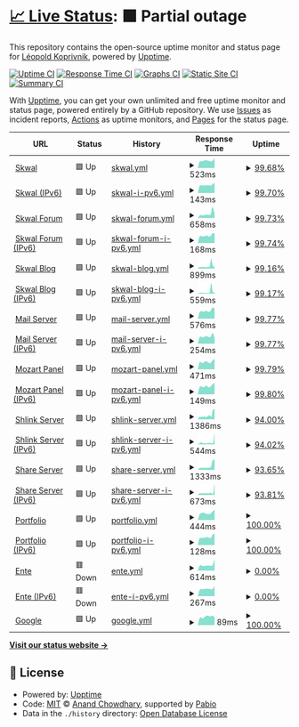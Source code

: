# [📈 Live Status](https://uptime.skwal.net): <!--live status--> **🟧 Partial outage**

This repository contains the open-source uptime monitor and status page for [Léopold Koprivnik](https://skwal.net/), powered by [Upptime](https://github.com/upptime/upptime).

[![Uptime CI](https://github.com/SkwalExe/uptime.skwal.net/workflows/Uptime%20CI/badge.svg)](https://github.com/SkwalExe/uptime.skwal.net/actions?query=workflow%3A%22Uptime+CI%22)
[![Response Time CI](https://github.com/SkwalExe/uptime.skwal.net/workflows/Response%20Time%20CI/badge.svg)](https://github.com/SkwalExe/uptime.skwal.net/actions?query=workflow%3A%22Response+Time+CI%22)
[![Graphs CI](https://github.com/SkwalExe/uptime.skwal.net/workflows/Graphs%20CI/badge.svg)](https://github.com/SkwalExe/uptime.skwal.net/actions?query=workflow%3A%22Graphs+CI%22)
[![Static Site CI](https://github.com/SkwalExe/uptime.skwal.net/workflows/Static%20Site%20CI/badge.svg)](https://github.com/SkwalExe/uptime.skwal.net/actions?query=workflow%3A%22Static+Site+CI%22)
[![Summary CI](https://github.com/SkwalExe/uptime.skwal.net/workflows/Summary%20CI/badge.svg)](https://github.com/SkwalExe/uptime.skwal.net/actions?query=workflow%3A%22Summary+CI%22)

With [Upptime](https://upptime.js.org), you can get your own unlimited and free uptime monitor and status page, powered entirely by a GitHub repository. We use [Issues](https://github.com/SkwalExe/uptime.skwal.net/issues) as incident reports, [Actions](https://github.com/SkwalExe/uptime.skwal.net/actions) as uptime monitors, and [Pages](https://uptime.skwal.net) for the status page.

<!--start: status pages-->
<!-- This summary is generated by Upptime (https://github.com/upptime/upptime) -->
<!-- Do not edit this manually, your changes will be overwritten -->
<!-- prettier-ignore -->
| URL | Status | History | Response Time | Uptime |
| --- | ------ | ------- | ------------- | ------ |
| <img alt="" src="https://icons.duckduckgo.com/ip3/skwal.net.ico" height="13"> [Skwal](https://skwal.net) | 🟩 Up | [skwal.yml](https://github.com/SkwalExe/uptime.skwal.net/commits/HEAD/history/skwal.yml) | <details><summary><img alt="Response time graph" src="./graphs/skwal/response-time-week.png" height="20"> 523ms</summary><br><a href="https://uptime.skwal.net/history/skwal"><img alt="Response time 725" src="https://img.shields.io/endpoint?url=https%3A%2F%2Fraw.githubusercontent.com%2FSkwalExe%2Fuptime.skwal.net%2FHEAD%2Fapi%2Fskwal%2Fresponse-time.json"></a><br><a href="https://uptime.skwal.net/history/skwal"><img alt="24-hour response time 703" src="https://img.shields.io/endpoint?url=https%3A%2F%2Fraw.githubusercontent.com%2FSkwalExe%2Fuptime.skwal.net%2FHEAD%2Fapi%2Fskwal%2Fresponse-time-day.json"></a><br><a href="https://uptime.skwal.net/history/skwal"><img alt="7-day response time 523" src="https://img.shields.io/endpoint?url=https%3A%2F%2Fraw.githubusercontent.com%2FSkwalExe%2Fuptime.skwal.net%2FHEAD%2Fapi%2Fskwal%2Fresponse-time-week.json"></a><br><a href="https://uptime.skwal.net/history/skwal"><img alt="30-day response time 557" src="https://img.shields.io/endpoint?url=https%3A%2F%2Fraw.githubusercontent.com%2FSkwalExe%2Fuptime.skwal.net%2FHEAD%2Fapi%2Fskwal%2Fresponse-time-month.json"></a><br><a href="https://uptime.skwal.net/history/skwal"><img alt="1-year response time 725" src="https://img.shields.io/endpoint?url=https%3A%2F%2Fraw.githubusercontent.com%2FSkwalExe%2Fuptime.skwal.net%2FHEAD%2Fapi%2Fskwal%2Fresponse-time-year.json"></a></details> | <details><summary><a href="https://uptime.skwal.net/history/skwal">99.68%</a></summary><a href="https://uptime.skwal.net/history/skwal"><img alt="All-time uptime 99.55%" src="https://img.shields.io/endpoint?url=https%3A%2F%2Fraw.githubusercontent.com%2FSkwalExe%2Fuptime.skwal.net%2FHEAD%2Fapi%2Fskwal%2Fuptime.json"></a><br><a href="https://uptime.skwal.net/history/skwal"><img alt="24-hour uptime 100.00%" src="https://img.shields.io/endpoint?url=https%3A%2F%2Fraw.githubusercontent.com%2FSkwalExe%2Fuptime.skwal.net%2FHEAD%2Fapi%2Fskwal%2Fuptime-day.json"></a><br><a href="https://uptime.skwal.net/history/skwal"><img alt="7-day uptime 99.68%" src="https://img.shields.io/endpoint?url=https%3A%2F%2Fraw.githubusercontent.com%2FSkwalExe%2Fuptime.skwal.net%2FHEAD%2Fapi%2Fskwal%2Fuptime-week.json"></a><br><a href="https://uptime.skwal.net/history/skwal"><img alt="30-day uptime 99.87%" src="https://img.shields.io/endpoint?url=https%3A%2F%2Fraw.githubusercontent.com%2FSkwalExe%2Fuptime.skwal.net%2FHEAD%2Fapi%2Fskwal%2Fuptime-month.json"></a><br><a href="https://uptime.skwal.net/history/skwal"><img alt="1-year uptime 99.55%" src="https://img.shields.io/endpoint?url=https%3A%2F%2Fraw.githubusercontent.com%2FSkwalExe%2Fuptime.skwal.net%2FHEAD%2Fapi%2Fskwal%2Fuptime-year.json"></a></details>
| <img alt="" src="https://icons.duckduckgo.com/ip3/skwal.net.ico" height="13"> [Skwal (IPv6)](https://skwal.net) | 🟩 Up | [skwal-i-pv6.yml](https://github.com/SkwalExe/uptime.skwal.net/commits/HEAD/history/skwal-i-pv6.yml) | <details><summary><img alt="Response time graph" src="./graphs/skwal-i-pv6/response-time-week.png" height="20"> 143ms</summary><br><a href="https://uptime.skwal.net/history/skwal-i-pv6"><img alt="Response time 320" src="https://img.shields.io/endpoint?url=https%3A%2F%2Fraw.githubusercontent.com%2FSkwalExe%2Fuptime.skwal.net%2FHEAD%2Fapi%2Fskwal-i-pv6%2Fresponse-time.json"></a><br><a href="https://uptime.skwal.net/history/skwal-i-pv6"><img alt="24-hour response time 184" src="https://img.shields.io/endpoint?url=https%3A%2F%2Fraw.githubusercontent.com%2FSkwalExe%2Fuptime.skwal.net%2FHEAD%2Fapi%2Fskwal-i-pv6%2Fresponse-time-day.json"></a><br><a href="https://uptime.skwal.net/history/skwal-i-pv6"><img alt="7-day response time 143" src="https://img.shields.io/endpoint?url=https%3A%2F%2Fraw.githubusercontent.com%2FSkwalExe%2Fuptime.skwal.net%2FHEAD%2Fapi%2Fskwal-i-pv6%2Fresponse-time-week.json"></a><br><a href="https://uptime.skwal.net/history/skwal-i-pv6"><img alt="30-day response time 152" src="https://img.shields.io/endpoint?url=https%3A%2F%2Fraw.githubusercontent.com%2FSkwalExe%2Fuptime.skwal.net%2FHEAD%2Fapi%2Fskwal-i-pv6%2Fresponse-time-month.json"></a><br><a href="https://uptime.skwal.net/history/skwal-i-pv6"><img alt="1-year response time 320" src="https://img.shields.io/endpoint?url=https%3A%2F%2Fraw.githubusercontent.com%2FSkwalExe%2Fuptime.skwal.net%2FHEAD%2Fapi%2Fskwal-i-pv6%2Fresponse-time-year.json"></a></details> | <details><summary><a href="https://uptime.skwal.net/history/skwal-i-pv6">99.70%</a></summary><a href="https://uptime.skwal.net/history/skwal-i-pv6"><img alt="All-time uptime 99.78%" src="https://img.shields.io/endpoint?url=https%3A%2F%2Fraw.githubusercontent.com%2FSkwalExe%2Fuptime.skwal.net%2FHEAD%2Fapi%2Fskwal-i-pv6%2Fuptime.json"></a><br><a href="https://uptime.skwal.net/history/skwal-i-pv6"><img alt="24-hour uptime 100.00%" src="https://img.shields.io/endpoint?url=https%3A%2F%2Fraw.githubusercontent.com%2FSkwalExe%2Fuptime.skwal.net%2FHEAD%2Fapi%2Fskwal-i-pv6%2Fuptime-day.json"></a><br><a href="https://uptime.skwal.net/history/skwal-i-pv6"><img alt="7-day uptime 99.70%" src="https://img.shields.io/endpoint?url=https%3A%2F%2Fraw.githubusercontent.com%2FSkwalExe%2Fuptime.skwal.net%2FHEAD%2Fapi%2Fskwal-i-pv6%2Fuptime-week.json"></a><br><a href="https://uptime.skwal.net/history/skwal-i-pv6"><img alt="30-day uptime 99.88%" src="https://img.shields.io/endpoint?url=https%3A%2F%2Fraw.githubusercontent.com%2FSkwalExe%2Fuptime.skwal.net%2FHEAD%2Fapi%2Fskwal-i-pv6%2Fuptime-month.json"></a><br><a href="https://uptime.skwal.net/history/skwal-i-pv6"><img alt="1-year uptime 99.78%" src="https://img.shields.io/endpoint?url=https%3A%2F%2Fraw.githubusercontent.com%2FSkwalExe%2Fuptime.skwal.net%2FHEAD%2Fapi%2Fskwal-i-pv6%2Fuptime-year.json"></a></details>
| <img alt="" src="https://icons.duckduckgo.com/ip3/forum.skwal.net.ico" height="13"> [Skwal Forum](https://forum.skwal.net) | 🟩 Up | [skwal-forum.yml](https://github.com/SkwalExe/uptime.skwal.net/commits/HEAD/history/skwal-forum.yml) | <details><summary><img alt="Response time graph" src="./graphs/skwal-forum/response-time-week.png" height="20"> 658ms</summary><br><a href="https://uptime.skwal.net/history/skwal-forum"><img alt="Response time 844" src="https://img.shields.io/endpoint?url=https%3A%2F%2Fraw.githubusercontent.com%2FSkwalExe%2Fuptime.skwal.net%2FHEAD%2Fapi%2Fskwal-forum%2Fresponse-time.json"></a><br><a href="https://uptime.skwal.net/history/skwal-forum"><img alt="24-hour response time 691" src="https://img.shields.io/endpoint?url=https%3A%2F%2Fraw.githubusercontent.com%2FSkwalExe%2Fuptime.skwal.net%2FHEAD%2Fapi%2Fskwal-forum%2Fresponse-time-day.json"></a><br><a href="https://uptime.skwal.net/history/skwal-forum"><img alt="7-day response time 658" src="https://img.shields.io/endpoint?url=https%3A%2F%2Fraw.githubusercontent.com%2FSkwalExe%2Fuptime.skwal.net%2FHEAD%2Fapi%2Fskwal-forum%2Fresponse-time-week.json"></a><br><a href="https://uptime.skwal.net/history/skwal-forum"><img alt="30-day response time 571" src="https://img.shields.io/endpoint?url=https%3A%2F%2Fraw.githubusercontent.com%2FSkwalExe%2Fuptime.skwal.net%2FHEAD%2Fapi%2Fskwal-forum%2Fresponse-time-month.json"></a><br><a href="https://uptime.skwal.net/history/skwal-forum"><img alt="1-year response time 844" src="https://img.shields.io/endpoint?url=https%3A%2F%2Fraw.githubusercontent.com%2FSkwalExe%2Fuptime.skwal.net%2FHEAD%2Fapi%2Fskwal-forum%2Fresponse-time-year.json"></a></details> | <details><summary><a href="https://uptime.skwal.net/history/skwal-forum">99.73%</a></summary><a href="https://uptime.skwal.net/history/skwal-forum"><img alt="All-time uptime 99.79%" src="https://img.shields.io/endpoint?url=https%3A%2F%2Fraw.githubusercontent.com%2FSkwalExe%2Fuptime.skwal.net%2FHEAD%2Fapi%2Fskwal-forum%2Fuptime.json"></a><br><a href="https://uptime.skwal.net/history/skwal-forum"><img alt="24-hour uptime 100.00%" src="https://img.shields.io/endpoint?url=https%3A%2F%2Fraw.githubusercontent.com%2FSkwalExe%2Fuptime.skwal.net%2FHEAD%2Fapi%2Fskwal-forum%2Fuptime-day.json"></a><br><a href="https://uptime.skwal.net/history/skwal-forum"><img alt="7-day uptime 99.73%" src="https://img.shields.io/endpoint?url=https%3A%2F%2Fraw.githubusercontent.com%2FSkwalExe%2Fuptime.skwal.net%2FHEAD%2Fapi%2Fskwal-forum%2Fuptime-week.json"></a><br><a href="https://uptime.skwal.net/history/skwal-forum"><img alt="30-day uptime 99.89%" src="https://img.shields.io/endpoint?url=https%3A%2F%2Fraw.githubusercontent.com%2FSkwalExe%2Fuptime.skwal.net%2FHEAD%2Fapi%2Fskwal-forum%2Fuptime-month.json"></a><br><a href="https://uptime.skwal.net/history/skwal-forum"><img alt="1-year uptime 99.79%" src="https://img.shields.io/endpoint?url=https%3A%2F%2Fraw.githubusercontent.com%2FSkwalExe%2Fuptime.skwal.net%2FHEAD%2Fapi%2Fskwal-forum%2Fuptime-year.json"></a></details>
| <img alt="" src="https://icons.duckduckgo.com/ip3/forum.skwal.net.ico" height="13"> [Skwal Forum (IPv6)](https://forum.skwal.net) | 🟩 Up | [skwal-forum-i-pv6.yml](https://github.com/SkwalExe/uptime.skwal.net/commits/HEAD/history/skwal-forum-i-pv6.yml) | <details><summary><img alt="Response time graph" src="./graphs/skwal-forum-i-pv6/response-time-week.png" height="20"> 168ms</summary><br><a href="https://uptime.skwal.net/history/skwal-forum-i-pv6"><img alt="Response time 178" src="https://img.shields.io/endpoint?url=https%3A%2F%2Fraw.githubusercontent.com%2FSkwalExe%2Fuptime.skwal.net%2FHEAD%2Fapi%2Fskwal-forum-i-pv6%2Fresponse-time.json"></a><br><a href="https://uptime.skwal.net/history/skwal-forum-i-pv6"><img alt="24-hour response time 219" src="https://img.shields.io/endpoint?url=https%3A%2F%2Fraw.githubusercontent.com%2FSkwalExe%2Fuptime.skwal.net%2FHEAD%2Fapi%2Fskwal-forum-i-pv6%2Fresponse-time-day.json"></a><br><a href="https://uptime.skwal.net/history/skwal-forum-i-pv6"><img alt="7-day response time 168" src="https://img.shields.io/endpoint?url=https%3A%2F%2Fraw.githubusercontent.com%2FSkwalExe%2Fuptime.skwal.net%2FHEAD%2Fapi%2Fskwal-forum-i-pv6%2Fresponse-time-week.json"></a><br><a href="https://uptime.skwal.net/history/skwal-forum-i-pv6"><img alt="30-day response time 168" src="https://img.shields.io/endpoint?url=https%3A%2F%2Fraw.githubusercontent.com%2FSkwalExe%2Fuptime.skwal.net%2FHEAD%2Fapi%2Fskwal-forum-i-pv6%2Fresponse-time-month.json"></a><br><a href="https://uptime.skwal.net/history/skwal-forum-i-pv6"><img alt="1-year response time 178" src="https://img.shields.io/endpoint?url=https%3A%2F%2Fraw.githubusercontent.com%2FSkwalExe%2Fuptime.skwal.net%2FHEAD%2Fapi%2Fskwal-forum-i-pv6%2Fresponse-time-year.json"></a></details> | <details><summary><a href="https://uptime.skwal.net/history/skwal-forum-i-pv6">99.74%</a></summary><a href="https://uptime.skwal.net/history/skwal-forum-i-pv6"><img alt="All-time uptime 99.80%" src="https://img.shields.io/endpoint?url=https%3A%2F%2Fraw.githubusercontent.com%2FSkwalExe%2Fuptime.skwal.net%2FHEAD%2Fapi%2Fskwal-forum-i-pv6%2Fuptime.json"></a><br><a href="https://uptime.skwal.net/history/skwal-forum-i-pv6"><img alt="24-hour uptime 100.00%" src="https://img.shields.io/endpoint?url=https%3A%2F%2Fraw.githubusercontent.com%2FSkwalExe%2Fuptime.skwal.net%2FHEAD%2Fapi%2Fskwal-forum-i-pv6%2Fuptime-day.json"></a><br><a href="https://uptime.skwal.net/history/skwal-forum-i-pv6"><img alt="7-day uptime 99.74%" src="https://img.shields.io/endpoint?url=https%3A%2F%2Fraw.githubusercontent.com%2FSkwalExe%2Fuptime.skwal.net%2FHEAD%2Fapi%2Fskwal-forum-i-pv6%2Fuptime-week.json"></a><br><a href="https://uptime.skwal.net/history/skwal-forum-i-pv6"><img alt="30-day uptime 99.89%" src="https://img.shields.io/endpoint?url=https%3A%2F%2Fraw.githubusercontent.com%2FSkwalExe%2Fuptime.skwal.net%2FHEAD%2Fapi%2Fskwal-forum-i-pv6%2Fuptime-month.json"></a><br><a href="https://uptime.skwal.net/history/skwal-forum-i-pv6"><img alt="1-year uptime 99.80%" src="https://img.shields.io/endpoint?url=https%3A%2F%2Fraw.githubusercontent.com%2FSkwalExe%2Fuptime.skwal.net%2FHEAD%2Fapi%2Fskwal-forum-i-pv6%2Fuptime-year.json"></a></details>
| <img alt="" src="https://icons.duckduckgo.com/ip3/blog.skwal.net.ico" height="13"> [Skwal Blog](https://blog.skwal.net) | 🟩 Up | [skwal-blog.yml](https://github.com/SkwalExe/uptime.skwal.net/commits/HEAD/history/skwal-blog.yml) | <details><summary><img alt="Response time graph" src="./graphs/skwal-blog/response-time-week.png" height="20"> 899ms</summary><br><a href="https://uptime.skwal.net/history/skwal-blog"><img alt="Response time 880" src="https://img.shields.io/endpoint?url=https%3A%2F%2Fraw.githubusercontent.com%2FSkwalExe%2Fuptime.skwal.net%2FHEAD%2Fapi%2Fskwal-blog%2Fresponse-time.json"></a><br><a href="https://uptime.skwal.net/history/skwal-blog"><img alt="24-hour response time 1683" src="https://img.shields.io/endpoint?url=https%3A%2F%2Fraw.githubusercontent.com%2FSkwalExe%2Fuptime.skwal.net%2FHEAD%2Fapi%2Fskwal-blog%2Fresponse-time-day.json"></a><br><a href="https://uptime.skwal.net/history/skwal-blog"><img alt="7-day response time 899" src="https://img.shields.io/endpoint?url=https%3A%2F%2Fraw.githubusercontent.com%2FSkwalExe%2Fuptime.skwal.net%2FHEAD%2Fapi%2Fskwal-blog%2Fresponse-time-week.json"></a><br><a href="https://uptime.skwal.net/history/skwal-blog"><img alt="30-day response time 660" src="https://img.shields.io/endpoint?url=https%3A%2F%2Fraw.githubusercontent.com%2FSkwalExe%2Fuptime.skwal.net%2FHEAD%2Fapi%2Fskwal-blog%2Fresponse-time-month.json"></a><br><a href="https://uptime.skwal.net/history/skwal-blog"><img alt="1-year response time 880" src="https://img.shields.io/endpoint?url=https%3A%2F%2Fraw.githubusercontent.com%2FSkwalExe%2Fuptime.skwal.net%2FHEAD%2Fapi%2Fskwal-blog%2Fresponse-time-year.json"></a></details> | <details><summary><a href="https://uptime.skwal.net/history/skwal-blog">99.16%</a></summary><a href="https://uptime.skwal.net/history/skwal-blog"><img alt="All-time uptime 99.52%" src="https://img.shields.io/endpoint?url=https%3A%2F%2Fraw.githubusercontent.com%2FSkwalExe%2Fuptime.skwal.net%2FHEAD%2Fapi%2Fskwal-blog%2Fuptime.json"></a><br><a href="https://uptime.skwal.net/history/skwal-blog"><img alt="24-hour uptime 95.83%" src="https://img.shields.io/endpoint?url=https%3A%2F%2Fraw.githubusercontent.com%2FSkwalExe%2Fuptime.skwal.net%2FHEAD%2Fapi%2Fskwal-blog%2Fuptime-day.json"></a><br><a href="https://uptime.skwal.net/history/skwal-blog"><img alt="7-day uptime 99.16%" src="https://img.shields.io/endpoint?url=https%3A%2F%2Fraw.githubusercontent.com%2FSkwalExe%2Fuptime.skwal.net%2FHEAD%2Fapi%2Fskwal-blog%2Fuptime-week.json"></a><br><a href="https://uptime.skwal.net/history/skwal-blog"><img alt="30-day uptime 99.76%" src="https://img.shields.io/endpoint?url=https%3A%2F%2Fraw.githubusercontent.com%2FSkwalExe%2Fuptime.skwal.net%2FHEAD%2Fapi%2Fskwal-blog%2Fuptime-month.json"></a><br><a href="https://uptime.skwal.net/history/skwal-blog"><img alt="1-year uptime 99.52%" src="https://img.shields.io/endpoint?url=https%3A%2F%2Fraw.githubusercontent.com%2FSkwalExe%2Fuptime.skwal.net%2FHEAD%2Fapi%2Fskwal-blog%2Fuptime-year.json"></a></details>
| <img alt="" src="https://icons.duckduckgo.com/ip3/blog.skwal.net.ico" height="13"> [Skwal Blog (IPv6)](https://blog.skwal.net) | 🟩 Up | [skwal-blog-i-pv6.yml](https://github.com/SkwalExe/uptime.skwal.net/commits/HEAD/history/skwal-blog-i-pv6.yml) | <details><summary><img alt="Response time graph" src="./graphs/skwal-blog-i-pv6/response-time-week.png" height="20"> 559ms</summary><br><a href="https://uptime.skwal.net/history/skwal-blog-i-pv6"><img alt="Response time 388" src="https://img.shields.io/endpoint?url=https%3A%2F%2Fraw.githubusercontent.com%2FSkwalExe%2Fuptime.skwal.net%2FHEAD%2Fapi%2Fskwal-blog-i-pv6%2Fresponse-time.json"></a><br><a href="https://uptime.skwal.net/history/skwal-blog-i-pv6"><img alt="24-hour response time 1355" src="https://img.shields.io/endpoint?url=https%3A%2F%2Fraw.githubusercontent.com%2FSkwalExe%2Fuptime.skwal.net%2FHEAD%2Fapi%2Fskwal-blog-i-pv6%2Fresponse-time-day.json"></a><br><a href="https://uptime.skwal.net/history/skwal-blog-i-pv6"><img alt="7-day response time 559" src="https://img.shields.io/endpoint?url=https%3A%2F%2Fraw.githubusercontent.com%2FSkwalExe%2Fuptime.skwal.net%2FHEAD%2Fapi%2Fskwal-blog-i-pv6%2Fresponse-time-week.json"></a><br><a href="https://uptime.skwal.net/history/skwal-blog-i-pv6"><img alt="30-day response time 323" src="https://img.shields.io/endpoint?url=https%3A%2F%2Fraw.githubusercontent.com%2FSkwalExe%2Fuptime.skwal.net%2FHEAD%2Fapi%2Fskwal-blog-i-pv6%2Fresponse-time-month.json"></a><br><a href="https://uptime.skwal.net/history/skwal-blog-i-pv6"><img alt="1-year response time 388" src="https://img.shields.io/endpoint?url=https%3A%2F%2Fraw.githubusercontent.com%2FSkwalExe%2Fuptime.skwal.net%2FHEAD%2Fapi%2Fskwal-blog-i-pv6%2Fresponse-time-year.json"></a></details> | <details><summary><a href="https://uptime.skwal.net/history/skwal-blog-i-pv6">99.17%</a></summary><a href="https://uptime.skwal.net/history/skwal-blog-i-pv6"><img alt="All-time uptime 99.55%" src="https://img.shields.io/endpoint?url=https%3A%2F%2Fraw.githubusercontent.com%2FSkwalExe%2Fuptime.skwal.net%2FHEAD%2Fapi%2Fskwal-blog-i-pv6%2Fuptime.json"></a><br><a href="https://uptime.skwal.net/history/skwal-blog-i-pv6"><img alt="24-hour uptime 95.84%" src="https://img.shields.io/endpoint?url=https%3A%2F%2Fraw.githubusercontent.com%2FSkwalExe%2Fuptime.skwal.net%2FHEAD%2Fapi%2Fskwal-blog-i-pv6%2Fuptime-day.json"></a><br><a href="https://uptime.skwal.net/history/skwal-blog-i-pv6"><img alt="7-day uptime 99.17%" src="https://img.shields.io/endpoint?url=https%3A%2F%2Fraw.githubusercontent.com%2FSkwalExe%2Fuptime.skwal.net%2FHEAD%2Fapi%2Fskwal-blog-i-pv6%2Fuptime-week.json"></a><br><a href="https://uptime.skwal.net/history/skwal-blog-i-pv6"><img alt="30-day uptime 99.77%" src="https://img.shields.io/endpoint?url=https%3A%2F%2Fraw.githubusercontent.com%2FSkwalExe%2Fuptime.skwal.net%2FHEAD%2Fapi%2Fskwal-blog-i-pv6%2Fuptime-month.json"></a><br><a href="https://uptime.skwal.net/history/skwal-blog-i-pv6"><img alt="1-year uptime 99.55%" src="https://img.shields.io/endpoint?url=https%3A%2F%2Fraw.githubusercontent.com%2FSkwalExe%2Fuptime.skwal.net%2FHEAD%2Fapi%2Fskwal-blog-i-pv6%2Fuptime-year.json"></a></details>
| <img alt="" src="https://icons.duckduckgo.com/ip3/mail.skwal.net.ico" height="13"> [Mail Server](https://mail.skwal.net) | 🟩 Up | [mail-server.yml](https://github.com/SkwalExe/uptime.skwal.net/commits/HEAD/history/mail-server.yml) | <details><summary><img alt="Response time graph" src="./graphs/mail-server/response-time-week.png" height="20"> 576ms</summary><br><a href="https://uptime.skwal.net/history/mail-server"><img alt="Response time 565" src="https://img.shields.io/endpoint?url=https%3A%2F%2Fraw.githubusercontent.com%2FSkwalExe%2Fuptime.skwal.net%2FHEAD%2Fapi%2Fmail-server%2Fresponse-time.json"></a><br><a href="https://uptime.skwal.net/history/mail-server"><img alt="24-hour response time 740" src="https://img.shields.io/endpoint?url=https%3A%2F%2Fraw.githubusercontent.com%2FSkwalExe%2Fuptime.skwal.net%2FHEAD%2Fapi%2Fmail-server%2Fresponse-time-day.json"></a><br><a href="https://uptime.skwal.net/history/mail-server"><img alt="7-day response time 576" src="https://img.shields.io/endpoint?url=https%3A%2F%2Fraw.githubusercontent.com%2FSkwalExe%2Fuptime.skwal.net%2FHEAD%2Fapi%2Fmail-server%2Fresponse-time-week.json"></a><br><a href="https://uptime.skwal.net/history/mail-server"><img alt="30-day response time 582" src="https://img.shields.io/endpoint?url=https%3A%2F%2Fraw.githubusercontent.com%2FSkwalExe%2Fuptime.skwal.net%2FHEAD%2Fapi%2Fmail-server%2Fresponse-time-month.json"></a><br><a href="https://uptime.skwal.net/history/mail-server"><img alt="1-year response time 565" src="https://img.shields.io/endpoint?url=https%3A%2F%2Fraw.githubusercontent.com%2FSkwalExe%2Fuptime.skwal.net%2FHEAD%2Fapi%2Fmail-server%2Fresponse-time-year.json"></a></details> | <details><summary><a href="https://uptime.skwal.net/history/mail-server">99.77%</a></summary><a href="https://uptime.skwal.net/history/mail-server"><img alt="All-time uptime 99.79%" src="https://img.shields.io/endpoint?url=https%3A%2F%2Fraw.githubusercontent.com%2FSkwalExe%2Fuptime.skwal.net%2FHEAD%2Fapi%2Fmail-server%2Fuptime.json"></a><br><a href="https://uptime.skwal.net/history/mail-server"><img alt="24-hour uptime 100.00%" src="https://img.shields.io/endpoint?url=https%3A%2F%2Fraw.githubusercontent.com%2FSkwalExe%2Fuptime.skwal.net%2FHEAD%2Fapi%2Fmail-server%2Fuptime-day.json"></a><br><a href="https://uptime.skwal.net/history/mail-server"><img alt="7-day uptime 99.77%" src="https://img.shields.io/endpoint?url=https%3A%2F%2Fraw.githubusercontent.com%2FSkwalExe%2Fuptime.skwal.net%2FHEAD%2Fapi%2Fmail-server%2Fuptime-week.json"></a><br><a href="https://uptime.skwal.net/history/mail-server"><img alt="30-day uptime 99.90%" src="https://img.shields.io/endpoint?url=https%3A%2F%2Fraw.githubusercontent.com%2FSkwalExe%2Fuptime.skwal.net%2FHEAD%2Fapi%2Fmail-server%2Fuptime-month.json"></a><br><a href="https://uptime.skwal.net/history/mail-server"><img alt="1-year uptime 99.79%" src="https://img.shields.io/endpoint?url=https%3A%2F%2Fraw.githubusercontent.com%2FSkwalExe%2Fuptime.skwal.net%2FHEAD%2Fapi%2Fmail-server%2Fuptime-year.json"></a></details>
| <img alt="" src="https://icons.duckduckgo.com/ip3/mail.skwal.net.ico" height="13"> [Mail Server (IPv6)](https://mail.skwal.net) | 🟩 Up | [mail-server-i-pv6.yml](https://github.com/SkwalExe/uptime.skwal.net/commits/HEAD/history/mail-server-i-pv6.yml) | <details><summary><img alt="Response time graph" src="./graphs/mail-server-i-pv6/response-time-week.png" height="20"> 254ms</summary><br><a href="https://uptime.skwal.net/history/mail-server-i-pv6"><img alt="Response time 280" src="https://img.shields.io/endpoint?url=https%3A%2F%2Fraw.githubusercontent.com%2FSkwalExe%2Fuptime.skwal.net%2FHEAD%2Fapi%2Fmail-server-i-pv6%2Fresponse-time.json"></a><br><a href="https://uptime.skwal.net/history/mail-server-i-pv6"><img alt="24-hour response time 199" src="https://img.shields.io/endpoint?url=https%3A%2F%2Fraw.githubusercontent.com%2FSkwalExe%2Fuptime.skwal.net%2FHEAD%2Fapi%2Fmail-server-i-pv6%2Fresponse-time-day.json"></a><br><a href="https://uptime.skwal.net/history/mail-server-i-pv6"><img alt="7-day response time 254" src="https://img.shields.io/endpoint?url=https%3A%2F%2Fraw.githubusercontent.com%2FSkwalExe%2Fuptime.skwal.net%2FHEAD%2Fapi%2Fmail-server-i-pv6%2Fresponse-time-week.json"></a><br><a href="https://uptime.skwal.net/history/mail-server-i-pv6"><img alt="30-day response time 220" src="https://img.shields.io/endpoint?url=https%3A%2F%2Fraw.githubusercontent.com%2FSkwalExe%2Fuptime.skwal.net%2FHEAD%2Fapi%2Fmail-server-i-pv6%2Fresponse-time-month.json"></a><br><a href="https://uptime.skwal.net/history/mail-server-i-pv6"><img alt="1-year response time 280" src="https://img.shields.io/endpoint?url=https%3A%2F%2Fraw.githubusercontent.com%2FSkwalExe%2Fuptime.skwal.net%2FHEAD%2Fapi%2Fmail-server-i-pv6%2Fresponse-time-year.json"></a></details> | <details><summary><a href="https://uptime.skwal.net/history/mail-server-i-pv6">99.77%</a></summary><a href="https://uptime.skwal.net/history/mail-server-i-pv6"><img alt="All-time uptime 99.79%" src="https://img.shields.io/endpoint?url=https%3A%2F%2Fraw.githubusercontent.com%2FSkwalExe%2Fuptime.skwal.net%2FHEAD%2Fapi%2Fmail-server-i-pv6%2Fuptime.json"></a><br><a href="https://uptime.skwal.net/history/mail-server-i-pv6"><img alt="24-hour uptime 100.00%" src="https://img.shields.io/endpoint?url=https%3A%2F%2Fraw.githubusercontent.com%2FSkwalExe%2Fuptime.skwal.net%2FHEAD%2Fapi%2Fmail-server-i-pv6%2Fuptime-day.json"></a><br><a href="https://uptime.skwal.net/history/mail-server-i-pv6"><img alt="7-day uptime 99.77%" src="https://img.shields.io/endpoint?url=https%3A%2F%2Fraw.githubusercontent.com%2FSkwalExe%2Fuptime.skwal.net%2FHEAD%2Fapi%2Fmail-server-i-pv6%2Fuptime-week.json"></a><br><a href="https://uptime.skwal.net/history/mail-server-i-pv6"><img alt="30-day uptime 99.90%" src="https://img.shields.io/endpoint?url=https%3A%2F%2Fraw.githubusercontent.com%2FSkwalExe%2Fuptime.skwal.net%2FHEAD%2Fapi%2Fmail-server-i-pv6%2Fuptime-month.json"></a><br><a href="https://uptime.skwal.net/history/mail-server-i-pv6"><img alt="1-year uptime 99.79%" src="https://img.shields.io/endpoint?url=https%3A%2F%2Fraw.githubusercontent.com%2FSkwalExe%2Fuptime.skwal.net%2FHEAD%2Fapi%2Fmail-server-i-pv6%2Fuptime-year.json"></a></details>
| <img alt="" src="https://icons.duckduckgo.com/ip3/mozart.skwal.net.ico" height="13"> [Mozart Panel](https://mozart.skwal.net) | 🟩 Up | [mozart-panel.yml](https://github.com/SkwalExe/uptime.skwal.net/commits/HEAD/history/mozart-panel.yml) | <details><summary><img alt="Response time graph" src="./graphs/mozart-panel/response-time-week.png" height="20"> 471ms</summary><br><a href="https://uptime.skwal.net/history/mozart-panel"><img alt="Response time 1027" src="https://img.shields.io/endpoint?url=https%3A%2F%2Fraw.githubusercontent.com%2FSkwalExe%2Fuptime.skwal.net%2FHEAD%2Fapi%2Fmozart-panel%2Fresponse-time.json"></a><br><a href="https://uptime.skwal.net/history/mozart-panel"><img alt="24-hour response time 637" src="https://img.shields.io/endpoint?url=https%3A%2F%2Fraw.githubusercontent.com%2FSkwalExe%2Fuptime.skwal.net%2FHEAD%2Fapi%2Fmozart-panel%2Fresponse-time-day.json"></a><br><a href="https://uptime.skwal.net/history/mozart-panel"><img alt="7-day response time 471" src="https://img.shields.io/endpoint?url=https%3A%2F%2Fraw.githubusercontent.com%2FSkwalExe%2Fuptime.skwal.net%2FHEAD%2Fapi%2Fmozart-panel%2Fresponse-time-week.json"></a><br><a href="https://uptime.skwal.net/history/mozart-panel"><img alt="30-day response time 464" src="https://img.shields.io/endpoint?url=https%3A%2F%2Fraw.githubusercontent.com%2FSkwalExe%2Fuptime.skwal.net%2FHEAD%2Fapi%2Fmozart-panel%2Fresponse-time-month.json"></a><br><a href="https://uptime.skwal.net/history/mozart-panel"><img alt="1-year response time 1027" src="https://img.shields.io/endpoint?url=https%3A%2F%2Fraw.githubusercontent.com%2FSkwalExe%2Fuptime.skwal.net%2FHEAD%2Fapi%2Fmozart-panel%2Fresponse-time-year.json"></a></details> | <details><summary><a href="https://uptime.skwal.net/history/mozart-panel">99.79%</a></summary><a href="https://uptime.skwal.net/history/mozart-panel"><img alt="All-time uptime 92.32%" src="https://img.shields.io/endpoint?url=https%3A%2F%2Fraw.githubusercontent.com%2FSkwalExe%2Fuptime.skwal.net%2FHEAD%2Fapi%2Fmozart-panel%2Fuptime.json"></a><br><a href="https://uptime.skwal.net/history/mozart-panel"><img alt="24-hour uptime 100.00%" src="https://img.shields.io/endpoint?url=https%3A%2F%2Fraw.githubusercontent.com%2FSkwalExe%2Fuptime.skwal.net%2FHEAD%2Fapi%2Fmozart-panel%2Fuptime-day.json"></a><br><a href="https://uptime.skwal.net/history/mozart-panel"><img alt="7-day uptime 99.79%" src="https://img.shields.io/endpoint?url=https%3A%2F%2Fraw.githubusercontent.com%2FSkwalExe%2Fuptime.skwal.net%2FHEAD%2Fapi%2Fmozart-panel%2Fuptime-week.json"></a><br><a href="https://uptime.skwal.net/history/mozart-panel"><img alt="30-day uptime 99.91%" src="https://img.shields.io/endpoint?url=https%3A%2F%2Fraw.githubusercontent.com%2FSkwalExe%2Fuptime.skwal.net%2FHEAD%2Fapi%2Fmozart-panel%2Fuptime-month.json"></a><br><a href="https://uptime.skwal.net/history/mozart-panel"><img alt="1-year uptime 92.32%" src="https://img.shields.io/endpoint?url=https%3A%2F%2Fraw.githubusercontent.com%2FSkwalExe%2Fuptime.skwal.net%2FHEAD%2Fapi%2Fmozart-panel%2Fuptime-year.json"></a></details>
| <img alt="" src="https://icons.duckduckgo.com/ip3/mozart.skwal.net.ico" height="13"> [Mozart Panel (IPv6)](https://mozart.skwal.net) | 🟩 Up | [mozart-panel-i-pv6.yml](https://github.com/SkwalExe/uptime.skwal.net/commits/HEAD/history/mozart-panel-i-pv6.yml) | <details><summary><img alt="Response time graph" src="./graphs/mozart-panel-i-pv6/response-time-week.png" height="20"> 149ms</summary><br><a href="https://uptime.skwal.net/history/mozart-panel-i-pv6"><img alt="Response time 521" src="https://img.shields.io/endpoint?url=https%3A%2F%2Fraw.githubusercontent.com%2FSkwalExe%2Fuptime.skwal.net%2FHEAD%2Fapi%2Fmozart-panel-i-pv6%2Fresponse-time.json"></a><br><a href="https://uptime.skwal.net/history/mozart-panel-i-pv6"><img alt="24-hour response time 200" src="https://img.shields.io/endpoint?url=https%3A%2F%2Fraw.githubusercontent.com%2FSkwalExe%2Fuptime.skwal.net%2FHEAD%2Fapi%2Fmozart-panel-i-pv6%2Fresponse-time-day.json"></a><br><a href="https://uptime.skwal.net/history/mozart-panel-i-pv6"><img alt="7-day response time 149" src="https://img.shields.io/endpoint?url=https%3A%2F%2Fraw.githubusercontent.com%2FSkwalExe%2Fuptime.skwal.net%2FHEAD%2Fapi%2Fmozart-panel-i-pv6%2Fresponse-time-week.json"></a><br><a href="https://uptime.skwal.net/history/mozart-panel-i-pv6"><img alt="30-day response time 149" src="https://img.shields.io/endpoint?url=https%3A%2F%2Fraw.githubusercontent.com%2FSkwalExe%2Fuptime.skwal.net%2FHEAD%2Fapi%2Fmozart-panel-i-pv6%2Fresponse-time-month.json"></a><br><a href="https://uptime.skwal.net/history/mozart-panel-i-pv6"><img alt="1-year response time 521" src="https://img.shields.io/endpoint?url=https%3A%2F%2Fraw.githubusercontent.com%2FSkwalExe%2Fuptime.skwal.net%2FHEAD%2Fapi%2Fmozart-panel-i-pv6%2Fresponse-time-year.json"></a></details> | <details><summary><a href="https://uptime.skwal.net/history/mozart-panel-i-pv6">99.80%</a></summary><a href="https://uptime.skwal.net/history/mozart-panel-i-pv6"><img alt="All-time uptime 92.33%" src="https://img.shields.io/endpoint?url=https%3A%2F%2Fraw.githubusercontent.com%2FSkwalExe%2Fuptime.skwal.net%2FHEAD%2Fapi%2Fmozart-panel-i-pv6%2Fuptime.json"></a><br><a href="https://uptime.skwal.net/history/mozart-panel-i-pv6"><img alt="24-hour uptime 100.00%" src="https://img.shields.io/endpoint?url=https%3A%2F%2Fraw.githubusercontent.com%2FSkwalExe%2Fuptime.skwal.net%2FHEAD%2Fapi%2Fmozart-panel-i-pv6%2Fuptime-day.json"></a><br><a href="https://uptime.skwal.net/history/mozart-panel-i-pv6"><img alt="7-day uptime 99.80%" src="https://img.shields.io/endpoint?url=https%3A%2F%2Fraw.githubusercontent.com%2FSkwalExe%2Fuptime.skwal.net%2FHEAD%2Fapi%2Fmozart-panel-i-pv6%2Fuptime-week.json"></a><br><a href="https://uptime.skwal.net/history/mozart-panel-i-pv6"><img alt="30-day uptime 99.92%" src="https://img.shields.io/endpoint?url=https%3A%2F%2Fraw.githubusercontent.com%2FSkwalExe%2Fuptime.skwal.net%2FHEAD%2Fapi%2Fmozart-panel-i-pv6%2Fuptime-month.json"></a><br><a href="https://uptime.skwal.net/history/mozart-panel-i-pv6"><img alt="1-year uptime 92.33%" src="https://img.shields.io/endpoint?url=https%3A%2F%2Fraw.githubusercontent.com%2FSkwalExe%2Fuptime.skwal.net%2FHEAD%2Fapi%2Fmozart-panel-i-pv6%2Fuptime-year.json"></a></details>
| <img alt="" src="https://icons.duckduckgo.com/ip3/link.skwal.net.ico" height="13"> [Shlink Server](https://link.skwal.net) | 🟩 Up | [shlink-server.yml](https://github.com/SkwalExe/uptime.skwal.net/commits/HEAD/history/shlink-server.yml) | <details><summary><img alt="Response time graph" src="./graphs/shlink-server/response-time-week.png" height="20"> 1386ms</summary><br><a href="https://uptime.skwal.net/history/shlink-server"><img alt="Response time 1090" src="https://img.shields.io/endpoint?url=https%3A%2F%2Fraw.githubusercontent.com%2FSkwalExe%2Fuptime.skwal.net%2FHEAD%2Fapi%2Fshlink-server%2Fresponse-time.json"></a><br><a href="https://uptime.skwal.net/history/shlink-server"><img alt="24-hour response time 2024" src="https://img.shields.io/endpoint?url=https%3A%2F%2Fraw.githubusercontent.com%2FSkwalExe%2Fuptime.skwal.net%2FHEAD%2Fapi%2Fshlink-server%2Fresponse-time-day.json"></a><br><a href="https://uptime.skwal.net/history/shlink-server"><img alt="7-day response time 1386" src="https://img.shields.io/endpoint?url=https%3A%2F%2Fraw.githubusercontent.com%2FSkwalExe%2Fuptime.skwal.net%2FHEAD%2Fapi%2Fshlink-server%2Fresponse-time-week.json"></a><br><a href="https://uptime.skwal.net/history/shlink-server"><img alt="30-day response time 1118" src="https://img.shields.io/endpoint?url=https%3A%2F%2Fraw.githubusercontent.com%2FSkwalExe%2Fuptime.skwal.net%2FHEAD%2Fapi%2Fshlink-server%2Fresponse-time-month.json"></a><br><a href="https://uptime.skwal.net/history/shlink-server"><img alt="1-year response time 1090" src="https://img.shields.io/endpoint?url=https%3A%2F%2Fraw.githubusercontent.com%2FSkwalExe%2Fuptime.skwal.net%2FHEAD%2Fapi%2Fshlink-server%2Fresponse-time-year.json"></a></details> | <details><summary><a href="https://uptime.skwal.net/history/shlink-server">94.00%</a></summary><a href="https://uptime.skwal.net/history/shlink-server"><img alt="All-time uptime 99.10%" src="https://img.shields.io/endpoint?url=https%3A%2F%2Fraw.githubusercontent.com%2FSkwalExe%2Fuptime.skwal.net%2FHEAD%2Fapi%2Fshlink-server%2Fuptime.json"></a><br><a href="https://uptime.skwal.net/history/shlink-server"><img alt="24-hour uptime 59.31%" src="https://img.shields.io/endpoint?url=https%3A%2F%2Fraw.githubusercontent.com%2FSkwalExe%2Fuptime.skwal.net%2FHEAD%2Fapi%2Fshlink-server%2Fuptime-day.json"></a><br><a href="https://uptime.skwal.net/history/shlink-server"><img alt="7-day uptime 94.00%" src="https://img.shields.io/endpoint?url=https%3A%2F%2Fraw.githubusercontent.com%2FSkwalExe%2Fuptime.skwal.net%2FHEAD%2Fapi%2Fshlink-server%2Fuptime-week.json"></a><br><a href="https://uptime.skwal.net/history/shlink-server"><img alt="30-day uptime 98.62%" src="https://img.shields.io/endpoint?url=https%3A%2F%2Fraw.githubusercontent.com%2FSkwalExe%2Fuptime.skwal.net%2FHEAD%2Fapi%2Fshlink-server%2Fuptime-month.json"></a><br><a href="https://uptime.skwal.net/history/shlink-server"><img alt="1-year uptime 99.10%" src="https://img.shields.io/endpoint?url=https%3A%2F%2Fraw.githubusercontent.com%2FSkwalExe%2Fuptime.skwal.net%2FHEAD%2Fapi%2Fshlink-server%2Fuptime-year.json"></a></details>
| <img alt="" src="https://icons.duckduckgo.com/ip3/link.skwal.net.ico" height="13"> [Shlink Server (IPv6)](https://link.skwal.net) | 🟩 Up | [shlink-server-i-pv6.yml](https://github.com/SkwalExe/uptime.skwal.net/commits/HEAD/history/shlink-server-i-pv6.yml) | <details><summary><img alt="Response time graph" src="./graphs/shlink-server-i-pv6/response-time-week.png" height="20"> 544ms</summary><br><a href="https://uptime.skwal.net/history/shlink-server-i-pv6"><img alt="Response time 439" src="https://img.shields.io/endpoint?url=https%3A%2F%2Fraw.githubusercontent.com%2FSkwalExe%2Fuptime.skwal.net%2FHEAD%2Fapi%2Fshlink-server-i-pv6%2Fresponse-time.json"></a><br><a href="https://uptime.skwal.net/history/shlink-server-i-pv6"><img alt="24-hour response time 929" src="https://img.shields.io/endpoint?url=https%3A%2F%2Fraw.githubusercontent.com%2FSkwalExe%2Fuptime.skwal.net%2FHEAD%2Fapi%2Fshlink-server-i-pv6%2Fresponse-time-day.json"></a><br><a href="https://uptime.skwal.net/history/shlink-server-i-pv6"><img alt="7-day response time 544" src="https://img.shields.io/endpoint?url=https%3A%2F%2Fraw.githubusercontent.com%2FSkwalExe%2Fuptime.skwal.net%2FHEAD%2Fapi%2Fshlink-server-i-pv6%2Fresponse-time-week.json"></a><br><a href="https://uptime.skwal.net/history/shlink-server-i-pv6"><img alt="30-day response time 376" src="https://img.shields.io/endpoint?url=https%3A%2F%2Fraw.githubusercontent.com%2FSkwalExe%2Fuptime.skwal.net%2FHEAD%2Fapi%2Fshlink-server-i-pv6%2Fresponse-time-month.json"></a><br><a href="https://uptime.skwal.net/history/shlink-server-i-pv6"><img alt="1-year response time 439" src="https://img.shields.io/endpoint?url=https%3A%2F%2Fraw.githubusercontent.com%2FSkwalExe%2Fuptime.skwal.net%2FHEAD%2Fapi%2Fshlink-server-i-pv6%2Fresponse-time-year.json"></a></details> | <details><summary><a href="https://uptime.skwal.net/history/shlink-server-i-pv6">94.02%</a></summary><a href="https://uptime.skwal.net/history/shlink-server-i-pv6"><img alt="All-time uptime 99.10%" src="https://img.shields.io/endpoint?url=https%3A%2F%2Fraw.githubusercontent.com%2FSkwalExe%2Fuptime.skwal.net%2FHEAD%2Fapi%2Fshlink-server-i-pv6%2Fuptime.json"></a><br><a href="https://uptime.skwal.net/history/shlink-server-i-pv6"><img alt="24-hour uptime 59.32%" src="https://img.shields.io/endpoint?url=https%3A%2F%2Fraw.githubusercontent.com%2FSkwalExe%2Fuptime.skwal.net%2FHEAD%2Fapi%2Fshlink-server-i-pv6%2Fuptime-day.json"></a><br><a href="https://uptime.skwal.net/history/shlink-server-i-pv6"><img alt="7-day uptime 94.02%" src="https://img.shields.io/endpoint?url=https%3A%2F%2Fraw.githubusercontent.com%2FSkwalExe%2Fuptime.skwal.net%2FHEAD%2Fapi%2Fshlink-server-i-pv6%2Fuptime-week.json"></a><br><a href="https://uptime.skwal.net/history/shlink-server-i-pv6"><img alt="30-day uptime 98.62%" src="https://img.shields.io/endpoint?url=https%3A%2F%2Fraw.githubusercontent.com%2FSkwalExe%2Fuptime.skwal.net%2FHEAD%2Fapi%2Fshlink-server-i-pv6%2Fuptime-month.json"></a><br><a href="https://uptime.skwal.net/history/shlink-server-i-pv6"><img alt="1-year uptime 99.10%" src="https://img.shields.io/endpoint?url=https%3A%2F%2Fraw.githubusercontent.com%2FSkwalExe%2Fuptime.skwal.net%2FHEAD%2Fapi%2Fshlink-server-i-pv6%2Fuptime-year.json"></a></details>
| <img alt="" src="https://icons.duckduckgo.com/ip3/share.skwal.net.ico" height="13"> [Share Server](https://share.skwal.net) | 🟩 Up | [share-server.yml](https://github.com/SkwalExe/uptime.skwal.net/commits/HEAD/history/share-server.yml) | <details><summary><img alt="Response time graph" src="./graphs/share-server/response-time-week.png" height="20"> 1333ms</summary><br><a href="https://uptime.skwal.net/history/share-server"><img alt="Response time 1099" src="https://img.shields.io/endpoint?url=https%3A%2F%2Fraw.githubusercontent.com%2FSkwalExe%2Fuptime.skwal.net%2FHEAD%2Fapi%2Fshare-server%2Fresponse-time.json"></a><br><a href="https://uptime.skwal.net/history/share-server"><img alt="24-hour response time 2656" src="https://img.shields.io/endpoint?url=https%3A%2F%2Fraw.githubusercontent.com%2FSkwalExe%2Fuptime.skwal.net%2FHEAD%2Fapi%2Fshare-server%2Fresponse-time-day.json"></a><br><a href="https://uptime.skwal.net/history/share-server"><img alt="7-day response time 1333" src="https://img.shields.io/endpoint?url=https%3A%2F%2Fraw.githubusercontent.com%2FSkwalExe%2Fuptime.skwal.net%2FHEAD%2Fapi%2Fshare-server%2Fresponse-time-week.json"></a><br><a href="https://uptime.skwal.net/history/share-server"><img alt="30-day response time 1104" src="https://img.shields.io/endpoint?url=https%3A%2F%2Fraw.githubusercontent.com%2FSkwalExe%2Fuptime.skwal.net%2FHEAD%2Fapi%2Fshare-server%2Fresponse-time-month.json"></a><br><a href="https://uptime.skwal.net/history/share-server"><img alt="1-year response time 1099" src="https://img.shields.io/endpoint?url=https%3A%2F%2Fraw.githubusercontent.com%2FSkwalExe%2Fuptime.skwal.net%2FHEAD%2Fapi%2Fshare-server%2Fresponse-time-year.json"></a></details> | <details><summary><a href="https://uptime.skwal.net/history/share-server">93.65%</a></summary><a href="https://uptime.skwal.net/history/share-server"><img alt="All-time uptime 99.09%" src="https://img.shields.io/endpoint?url=https%3A%2F%2Fraw.githubusercontent.com%2FSkwalExe%2Fuptime.skwal.net%2FHEAD%2Fapi%2Fshare-server%2Fuptime.json"></a><br><a href="https://uptime.skwal.net/history/share-server"><img alt="24-hour uptime 56.63%" src="https://img.shields.io/endpoint?url=https%3A%2F%2Fraw.githubusercontent.com%2FSkwalExe%2Fuptime.skwal.net%2FHEAD%2Fapi%2Fshare-server%2Fuptime-day.json"></a><br><a href="https://uptime.skwal.net/history/share-server"><img alt="7-day uptime 93.65%" src="https://img.shields.io/endpoint?url=https%3A%2F%2Fraw.githubusercontent.com%2FSkwalExe%2Fuptime.skwal.net%2FHEAD%2Fapi%2Fshare-server%2Fuptime-week.json"></a><br><a href="https://uptime.skwal.net/history/share-server"><img alt="30-day uptime 98.54%" src="https://img.shields.io/endpoint?url=https%3A%2F%2Fraw.githubusercontent.com%2FSkwalExe%2Fuptime.skwal.net%2FHEAD%2Fapi%2Fshare-server%2Fuptime-month.json"></a><br><a href="https://uptime.skwal.net/history/share-server"><img alt="1-year uptime 99.09%" src="https://img.shields.io/endpoint?url=https%3A%2F%2Fraw.githubusercontent.com%2FSkwalExe%2Fuptime.skwal.net%2FHEAD%2Fapi%2Fshare-server%2Fuptime-year.json"></a></details>
| <img alt="" src="https://icons.duckduckgo.com/ip3/share.skwal.net.ico" height="13"> [Share Server (IPv6)](https://share.skwal.net) | 🟩 Up | [share-server-i-pv6.yml](https://github.com/SkwalExe/uptime.skwal.net/commits/HEAD/history/share-server-i-pv6.yml) | <details><summary><img alt="Response time graph" src="./graphs/share-server-i-pv6/response-time-week.png" height="20"> 673ms</summary><br><a href="https://uptime.skwal.net/history/share-server-i-pv6"><img alt="Response time 602" src="https://img.shields.io/endpoint?url=https%3A%2F%2Fraw.githubusercontent.com%2FSkwalExe%2Fuptime.skwal.net%2FHEAD%2Fapi%2Fshare-server-i-pv6%2Fresponse-time.json"></a><br><a href="https://uptime.skwal.net/history/share-server-i-pv6"><img alt="24-hour response time 1187" src="https://img.shields.io/endpoint?url=https%3A%2F%2Fraw.githubusercontent.com%2FSkwalExe%2Fuptime.skwal.net%2FHEAD%2Fapi%2Fshare-server-i-pv6%2Fresponse-time-day.json"></a><br><a href="https://uptime.skwal.net/history/share-server-i-pv6"><img alt="7-day response time 673" src="https://img.shields.io/endpoint?url=https%3A%2F%2Fraw.githubusercontent.com%2FSkwalExe%2Fuptime.skwal.net%2FHEAD%2Fapi%2Fshare-server-i-pv6%2Fresponse-time-week.json"></a><br><a href="https://uptime.skwal.net/history/share-server-i-pv6"><img alt="30-day response time 534" src="https://img.shields.io/endpoint?url=https%3A%2F%2Fraw.githubusercontent.com%2FSkwalExe%2Fuptime.skwal.net%2FHEAD%2Fapi%2Fshare-server-i-pv6%2Fresponse-time-month.json"></a><br><a href="https://uptime.skwal.net/history/share-server-i-pv6"><img alt="1-year response time 602" src="https://img.shields.io/endpoint?url=https%3A%2F%2Fraw.githubusercontent.com%2FSkwalExe%2Fuptime.skwal.net%2FHEAD%2Fapi%2Fshare-server-i-pv6%2Fresponse-time-year.json"></a></details> | <details><summary><a href="https://uptime.skwal.net/history/share-server-i-pv6">93.81%</a></summary><a href="https://uptime.skwal.net/history/share-server-i-pv6"><img alt="All-time uptime 99.11%" src="https://img.shields.io/endpoint?url=https%3A%2F%2Fraw.githubusercontent.com%2FSkwalExe%2Fuptime.skwal.net%2FHEAD%2Fapi%2Fshare-server-i-pv6%2Fuptime.json"></a><br><a href="https://uptime.skwal.net/history/share-server-i-pv6"><img alt="24-hour uptime 56.64%" src="https://img.shields.io/endpoint?url=https%3A%2F%2Fraw.githubusercontent.com%2FSkwalExe%2Fuptime.skwal.net%2FHEAD%2Fapi%2Fshare-server-i-pv6%2Fuptime-day.json"></a><br><a href="https://uptime.skwal.net/history/share-server-i-pv6"><img alt="7-day uptime 93.81%" src="https://img.shields.io/endpoint?url=https%3A%2F%2Fraw.githubusercontent.com%2FSkwalExe%2Fuptime.skwal.net%2FHEAD%2Fapi%2Fshare-server-i-pv6%2Fuptime-week.json"></a><br><a href="https://uptime.skwal.net/history/share-server-i-pv6"><img alt="30-day uptime 98.57%" src="https://img.shields.io/endpoint?url=https%3A%2F%2Fraw.githubusercontent.com%2FSkwalExe%2Fuptime.skwal.net%2FHEAD%2Fapi%2Fshare-server-i-pv6%2Fuptime-month.json"></a><br><a href="https://uptime.skwal.net/history/share-server-i-pv6"><img alt="1-year uptime 99.11%" src="https://img.shields.io/endpoint?url=https%3A%2F%2Fraw.githubusercontent.com%2FSkwalExe%2Fuptime.skwal.net%2FHEAD%2Fapi%2Fshare-server-i-pv6%2Fuptime-year.json"></a></details>
| <img alt="" src="https://icons.duckduckgo.com/ip3/portfolio.skwal.net.ico" height="13"> [Portfolio](https://portfolio.skwal.net) | 🟩 Up | [portfolio.yml](https://github.com/SkwalExe/uptime.skwal.net/commits/HEAD/history/portfolio.yml) | <details><summary><img alt="Response time graph" src="./graphs/portfolio/response-time-week.png" height="20"> 444ms</summary><br><a href="https://uptime.skwal.net/history/portfolio"><img alt="Response time 854" src="https://img.shields.io/endpoint?url=https%3A%2F%2Fraw.githubusercontent.com%2FSkwalExe%2Fuptime.skwal.net%2FHEAD%2Fapi%2Fportfolio%2Fresponse-time.json"></a><br><a href="https://uptime.skwal.net/history/portfolio"><img alt="24-hour response time 640" src="https://img.shields.io/endpoint?url=https%3A%2F%2Fraw.githubusercontent.com%2FSkwalExe%2Fuptime.skwal.net%2FHEAD%2Fapi%2Fportfolio%2Fresponse-time-day.json"></a><br><a href="https://uptime.skwal.net/history/portfolio"><img alt="7-day response time 444" src="https://img.shields.io/endpoint?url=https%3A%2F%2Fraw.githubusercontent.com%2FSkwalExe%2Fuptime.skwal.net%2FHEAD%2Fapi%2Fportfolio%2Fresponse-time-week.json"></a><br><a href="https://uptime.skwal.net/history/portfolio"><img alt="30-day response time 434" src="https://img.shields.io/endpoint?url=https%3A%2F%2Fraw.githubusercontent.com%2FSkwalExe%2Fuptime.skwal.net%2FHEAD%2Fapi%2Fportfolio%2Fresponse-time-month.json"></a><br><a href="https://uptime.skwal.net/history/portfolio"><img alt="1-year response time 854" src="https://img.shields.io/endpoint?url=https%3A%2F%2Fraw.githubusercontent.com%2FSkwalExe%2Fuptime.skwal.net%2FHEAD%2Fapi%2Fportfolio%2Fresponse-time-year.json"></a></details> | <details><summary><a href="https://uptime.skwal.net/history/portfolio">100.00%</a></summary><a href="https://uptime.skwal.net/history/portfolio"><img alt="All-time uptime 87.00%" src="https://img.shields.io/endpoint?url=https%3A%2F%2Fraw.githubusercontent.com%2FSkwalExe%2Fuptime.skwal.net%2FHEAD%2Fapi%2Fportfolio%2Fuptime.json"></a><br><a href="https://uptime.skwal.net/history/portfolio"><img alt="24-hour uptime 100.00%" src="https://img.shields.io/endpoint?url=https%3A%2F%2Fraw.githubusercontent.com%2FSkwalExe%2Fuptime.skwal.net%2FHEAD%2Fapi%2Fportfolio%2Fuptime-day.json"></a><br><a href="https://uptime.skwal.net/history/portfolio"><img alt="7-day uptime 100.00%" src="https://img.shields.io/endpoint?url=https%3A%2F%2Fraw.githubusercontent.com%2FSkwalExe%2Fuptime.skwal.net%2FHEAD%2Fapi%2Fportfolio%2Fuptime-week.json"></a><br><a href="https://uptime.skwal.net/history/portfolio"><img alt="30-day uptime 100.00%" src="https://img.shields.io/endpoint?url=https%3A%2F%2Fraw.githubusercontent.com%2FSkwalExe%2Fuptime.skwal.net%2FHEAD%2Fapi%2Fportfolio%2Fuptime-month.json"></a><br><a href="https://uptime.skwal.net/history/portfolio"><img alt="1-year uptime 87.00%" src="https://img.shields.io/endpoint?url=https%3A%2F%2Fraw.githubusercontent.com%2FSkwalExe%2Fuptime.skwal.net%2FHEAD%2Fapi%2Fportfolio%2Fuptime-year.json"></a></details>
| <img alt="" src="https://icons.duckduckgo.com/ip3/portfolio.skwal.net.ico" height="13"> [Portfolio (IPv6)](https://portfolio.skwal.net) | 🟩 Up | [portfolio-i-pv6.yml](https://github.com/SkwalExe/uptime.skwal.net/commits/HEAD/history/portfolio-i-pv6.yml) | <details><summary><img alt="Response time graph" src="./graphs/portfolio-i-pv6/response-time-week.png" height="20"> 128ms</summary><br><a href="https://uptime.skwal.net/history/portfolio-i-pv6"><img alt="Response time 522" src="https://img.shields.io/endpoint?url=https%3A%2F%2Fraw.githubusercontent.com%2FSkwalExe%2Fuptime.skwal.net%2FHEAD%2Fapi%2Fportfolio-i-pv6%2Fresponse-time.json"></a><br><a href="https://uptime.skwal.net/history/portfolio-i-pv6"><img alt="24-hour response time 180" src="https://img.shields.io/endpoint?url=https%3A%2F%2Fraw.githubusercontent.com%2FSkwalExe%2Fuptime.skwal.net%2FHEAD%2Fapi%2Fportfolio-i-pv6%2Fresponse-time-day.json"></a><br><a href="https://uptime.skwal.net/history/portfolio-i-pv6"><img alt="7-day response time 128" src="https://img.shields.io/endpoint?url=https%3A%2F%2Fraw.githubusercontent.com%2FSkwalExe%2Fuptime.skwal.net%2FHEAD%2Fapi%2Fportfolio-i-pv6%2Fresponse-time-week.json"></a><br><a href="https://uptime.skwal.net/history/portfolio-i-pv6"><img alt="30-day response time 131" src="https://img.shields.io/endpoint?url=https%3A%2F%2Fraw.githubusercontent.com%2FSkwalExe%2Fuptime.skwal.net%2FHEAD%2Fapi%2Fportfolio-i-pv6%2Fresponse-time-month.json"></a><br><a href="https://uptime.skwal.net/history/portfolio-i-pv6"><img alt="1-year response time 522" src="https://img.shields.io/endpoint?url=https%3A%2F%2Fraw.githubusercontent.com%2FSkwalExe%2Fuptime.skwal.net%2FHEAD%2Fapi%2Fportfolio-i-pv6%2Fresponse-time-year.json"></a></details> | <details><summary><a href="https://uptime.skwal.net/history/portfolio-i-pv6">100.00%</a></summary><a href="https://uptime.skwal.net/history/portfolio-i-pv6"><img alt="All-time uptime 87.01%" src="https://img.shields.io/endpoint?url=https%3A%2F%2Fraw.githubusercontent.com%2FSkwalExe%2Fuptime.skwal.net%2FHEAD%2Fapi%2Fportfolio-i-pv6%2Fuptime.json"></a><br><a href="https://uptime.skwal.net/history/portfolio-i-pv6"><img alt="24-hour uptime 100.00%" src="https://img.shields.io/endpoint?url=https%3A%2F%2Fraw.githubusercontent.com%2FSkwalExe%2Fuptime.skwal.net%2FHEAD%2Fapi%2Fportfolio-i-pv6%2Fuptime-day.json"></a><br><a href="https://uptime.skwal.net/history/portfolio-i-pv6"><img alt="7-day uptime 100.00%" src="https://img.shields.io/endpoint?url=https%3A%2F%2Fraw.githubusercontent.com%2FSkwalExe%2Fuptime.skwal.net%2FHEAD%2Fapi%2Fportfolio-i-pv6%2Fuptime-week.json"></a><br><a href="https://uptime.skwal.net/history/portfolio-i-pv6"><img alt="30-day uptime 100.00%" src="https://img.shields.io/endpoint?url=https%3A%2F%2Fraw.githubusercontent.com%2FSkwalExe%2Fuptime.skwal.net%2FHEAD%2Fapi%2Fportfolio-i-pv6%2Fuptime-month.json"></a><br><a href="https://uptime.skwal.net/history/portfolio-i-pv6"><img alt="1-year uptime 87.01%" src="https://img.shields.io/endpoint?url=https%3A%2F%2Fraw.githubusercontent.com%2FSkwalExe%2Fuptime.skwal.net%2FHEAD%2Fapi%2Fportfolio-i-pv6%2Fuptime-year.json"></a></details>
| <img alt="" src="https://icons.duckduckgo.com/ip3/ente.skwal.net.ico" height="13"> [Ente](https://ente.skwal.net) | 🟥 Down | [ente.yml](https://github.com/SkwalExe/uptime.skwal.net/commits/HEAD/history/ente.yml) | <details><summary><img alt="Response time graph" src="./graphs/ente/response-time-week.png" height="20"> 614ms</summary><br><a href="https://uptime.skwal.net/history/ente"><img alt="Response time 1236" src="https://img.shields.io/endpoint?url=https%3A%2F%2Fraw.githubusercontent.com%2FSkwalExe%2Fuptime.skwal.net%2FHEAD%2Fapi%2Fente%2Fresponse-time.json"></a><br><a href="https://uptime.skwal.net/history/ente"><img alt="24-hour response time 1189" src="https://img.shields.io/endpoint?url=https%3A%2F%2Fraw.githubusercontent.com%2FSkwalExe%2Fuptime.skwal.net%2FHEAD%2Fapi%2Fente%2Fresponse-time-day.json"></a><br><a href="https://uptime.skwal.net/history/ente"><img alt="7-day response time 614" src="https://img.shields.io/endpoint?url=https%3A%2F%2Fraw.githubusercontent.com%2FSkwalExe%2Fuptime.skwal.net%2FHEAD%2Fapi%2Fente%2Fresponse-time-week.json"></a><br><a href="https://uptime.skwal.net/history/ente"><img alt="30-day response time 612" src="https://img.shields.io/endpoint?url=https%3A%2F%2Fraw.githubusercontent.com%2FSkwalExe%2Fuptime.skwal.net%2FHEAD%2Fapi%2Fente%2Fresponse-time-month.json"></a><br><a href="https://uptime.skwal.net/history/ente"><img alt="1-year response time 1236" src="https://img.shields.io/endpoint?url=https%3A%2F%2Fraw.githubusercontent.com%2FSkwalExe%2Fuptime.skwal.net%2FHEAD%2Fapi%2Fente%2Fresponse-time-year.json"></a></details> | <details><summary><a href="https://uptime.skwal.net/history/ente">0.00%</a></summary><a href="https://uptime.skwal.net/history/ente"><img alt="All-time uptime 14.18%" src="https://img.shields.io/endpoint?url=https%3A%2F%2Fraw.githubusercontent.com%2FSkwalExe%2Fuptime.skwal.net%2FHEAD%2Fapi%2Fente%2Fuptime.json"></a><br><a href="https://uptime.skwal.net/history/ente"><img alt="24-hour uptime 0.00%" src="https://img.shields.io/endpoint?url=https%3A%2F%2Fraw.githubusercontent.com%2FSkwalExe%2Fuptime.skwal.net%2FHEAD%2Fapi%2Fente%2Fuptime-day.json"></a><br><a href="https://uptime.skwal.net/history/ente"><img alt="7-day uptime 0.00%" src="https://img.shields.io/endpoint?url=https%3A%2F%2Fraw.githubusercontent.com%2FSkwalExe%2Fuptime.skwal.net%2FHEAD%2Fapi%2Fente%2Fuptime-week.json"></a><br><a href="https://uptime.skwal.net/history/ente"><img alt="30-day uptime 1.38%" src="https://img.shields.io/endpoint?url=https%3A%2F%2Fraw.githubusercontent.com%2FSkwalExe%2Fuptime.skwal.net%2FHEAD%2Fapi%2Fente%2Fuptime-month.json"></a><br><a href="https://uptime.skwal.net/history/ente"><img alt="1-year uptime 14.18%" src="https://img.shields.io/endpoint?url=https%3A%2F%2Fraw.githubusercontent.com%2FSkwalExe%2Fuptime.skwal.net%2FHEAD%2Fapi%2Fente%2Fuptime-year.json"></a></details>
| <img alt="" src="https://icons.duckduckgo.com/ip3/ente.skwal.net.ico" height="13"> [Ente (IPv6)](https://ente.skwal.net) | 🟥 Down | [ente-i-pv6.yml](https://github.com/SkwalExe/uptime.skwal.net/commits/HEAD/history/ente-i-pv6.yml) | <details><summary><img alt="Response time graph" src="./graphs/ente-i-pv6/response-time-week.png" height="20"> 267ms</summary><br><a href="https://uptime.skwal.net/history/ente-i-pv6"><img alt="Response time 469" src="https://img.shields.io/endpoint?url=https%3A%2F%2Fraw.githubusercontent.com%2FSkwalExe%2Fuptime.skwal.net%2FHEAD%2Fapi%2Fente-i-pv6%2Fresponse-time.json"></a><br><a href="https://uptime.skwal.net/history/ente-i-pv6"><img alt="24-hour response time 353" src="https://img.shields.io/endpoint?url=https%3A%2F%2Fraw.githubusercontent.com%2FSkwalExe%2Fuptime.skwal.net%2FHEAD%2Fapi%2Fente-i-pv6%2Fresponse-time-day.json"></a><br><a href="https://uptime.skwal.net/history/ente-i-pv6"><img alt="7-day response time 267" src="https://img.shields.io/endpoint?url=https%3A%2F%2Fraw.githubusercontent.com%2FSkwalExe%2Fuptime.skwal.net%2FHEAD%2Fapi%2Fente-i-pv6%2Fresponse-time-week.json"></a><br><a href="https://uptime.skwal.net/history/ente-i-pv6"><img alt="30-day response time 282" src="https://img.shields.io/endpoint?url=https%3A%2F%2Fraw.githubusercontent.com%2FSkwalExe%2Fuptime.skwal.net%2FHEAD%2Fapi%2Fente-i-pv6%2Fresponse-time-month.json"></a><br><a href="https://uptime.skwal.net/history/ente-i-pv6"><img alt="1-year response time 469" src="https://img.shields.io/endpoint?url=https%3A%2F%2Fraw.githubusercontent.com%2FSkwalExe%2Fuptime.skwal.net%2FHEAD%2Fapi%2Fente-i-pv6%2Fresponse-time-year.json"></a></details> | <details><summary><a href="https://uptime.skwal.net/history/ente-i-pv6">0.00%</a></summary><a href="https://uptime.skwal.net/history/ente-i-pv6"><img alt="All-time uptime 14.18%" src="https://img.shields.io/endpoint?url=https%3A%2F%2Fraw.githubusercontent.com%2FSkwalExe%2Fuptime.skwal.net%2FHEAD%2Fapi%2Fente-i-pv6%2Fuptime.json"></a><br><a href="https://uptime.skwal.net/history/ente-i-pv6"><img alt="24-hour uptime 0.00%" src="https://img.shields.io/endpoint?url=https%3A%2F%2Fraw.githubusercontent.com%2FSkwalExe%2Fuptime.skwal.net%2FHEAD%2Fapi%2Fente-i-pv6%2Fuptime-day.json"></a><br><a href="https://uptime.skwal.net/history/ente-i-pv6"><img alt="7-day uptime 0.00%" src="https://img.shields.io/endpoint?url=https%3A%2F%2Fraw.githubusercontent.com%2FSkwalExe%2Fuptime.skwal.net%2FHEAD%2Fapi%2Fente-i-pv6%2Fuptime-week.json"></a><br><a href="https://uptime.skwal.net/history/ente-i-pv6"><img alt="30-day uptime 1.38%" src="https://img.shields.io/endpoint?url=https%3A%2F%2Fraw.githubusercontent.com%2FSkwalExe%2Fuptime.skwal.net%2FHEAD%2Fapi%2Fente-i-pv6%2Fuptime-month.json"></a><br><a href="https://uptime.skwal.net/history/ente-i-pv6"><img alt="1-year uptime 14.18%" src="https://img.shields.io/endpoint?url=https%3A%2F%2Fraw.githubusercontent.com%2FSkwalExe%2Fuptime.skwal.net%2FHEAD%2Fapi%2Fente-i-pv6%2Fuptime-year.json"></a></details>
| <img alt="" src="https://icons.duckduckgo.com/ip3/www.google.com.ico" height="13"> [Google](https://www.google.com) | 🟩 Up | [google.yml](https://github.com/SkwalExe/uptime.skwal.net/commits/HEAD/history/google.yml) | <details><summary><img alt="Response time graph" src="./graphs/google/response-time-week.png" height="20"> 89ms</summary><br><a href="https://uptime.skwal.net/history/google"><img alt="Response time 97" src="https://img.shields.io/endpoint?url=https%3A%2F%2Fraw.githubusercontent.com%2FSkwalExe%2Fuptime.skwal.net%2FHEAD%2Fapi%2Fgoogle%2Fresponse-time.json"></a><br><a href="https://uptime.skwal.net/history/google"><img alt="24-hour response time 85" src="https://img.shields.io/endpoint?url=https%3A%2F%2Fraw.githubusercontent.com%2FSkwalExe%2Fuptime.skwal.net%2FHEAD%2Fapi%2Fgoogle%2Fresponse-time-day.json"></a><br><a href="https://uptime.skwal.net/history/google"><img alt="7-day response time 89" src="https://img.shields.io/endpoint?url=https%3A%2F%2Fraw.githubusercontent.com%2FSkwalExe%2Fuptime.skwal.net%2FHEAD%2Fapi%2Fgoogle%2Fresponse-time-week.json"></a><br><a href="https://uptime.skwal.net/history/google"><img alt="30-day response time 96" src="https://img.shields.io/endpoint?url=https%3A%2F%2Fraw.githubusercontent.com%2FSkwalExe%2Fuptime.skwal.net%2FHEAD%2Fapi%2Fgoogle%2Fresponse-time-month.json"></a><br><a href="https://uptime.skwal.net/history/google"><img alt="1-year response time 97" src="https://img.shields.io/endpoint?url=https%3A%2F%2Fraw.githubusercontent.com%2FSkwalExe%2Fuptime.skwal.net%2FHEAD%2Fapi%2Fgoogle%2Fresponse-time-year.json"></a></details> | <details><summary><a href="https://uptime.skwal.net/history/google">100.00%</a></summary><a href="https://uptime.skwal.net/history/google"><img alt="All-time uptime 100.00%" src="https://img.shields.io/endpoint?url=https%3A%2F%2Fraw.githubusercontent.com%2FSkwalExe%2Fuptime.skwal.net%2FHEAD%2Fapi%2Fgoogle%2Fuptime.json"></a><br><a href="https://uptime.skwal.net/history/google"><img alt="24-hour uptime 100.00%" src="https://img.shields.io/endpoint?url=https%3A%2F%2Fraw.githubusercontent.com%2FSkwalExe%2Fuptime.skwal.net%2FHEAD%2Fapi%2Fgoogle%2Fuptime-day.json"></a><br><a href="https://uptime.skwal.net/history/google"><img alt="7-day uptime 100.00%" src="https://img.shields.io/endpoint?url=https%3A%2F%2Fraw.githubusercontent.com%2FSkwalExe%2Fuptime.skwal.net%2FHEAD%2Fapi%2Fgoogle%2Fuptime-week.json"></a><br><a href="https://uptime.skwal.net/history/google"><img alt="30-day uptime 100.00%" src="https://img.shields.io/endpoint?url=https%3A%2F%2Fraw.githubusercontent.com%2FSkwalExe%2Fuptime.skwal.net%2FHEAD%2Fapi%2Fgoogle%2Fuptime-month.json"></a><br><a href="https://uptime.skwal.net/history/google"><img alt="1-year uptime 100.00%" src="https://img.shields.io/endpoint?url=https%3A%2F%2Fraw.githubusercontent.com%2FSkwalExe%2Fuptime.skwal.net%2FHEAD%2Fapi%2Fgoogle%2Fuptime-year.json"></a></details>

<!--end: status pages-->

[**Visit our status website →**](https://uptime.skwal.net)

## 📄 License

- Powered by: [Upptime](https://github.com/upptime/upptime)
- Code: [MIT](./LICENSE) © [Anand Chowdhary](https://anandchowdhary.com), supported by [Pabio](https://pabio.com)
- Data in the `./history` directory: [Open Database License](https://opendatacommons.org/licenses/odbl/1-0/)
